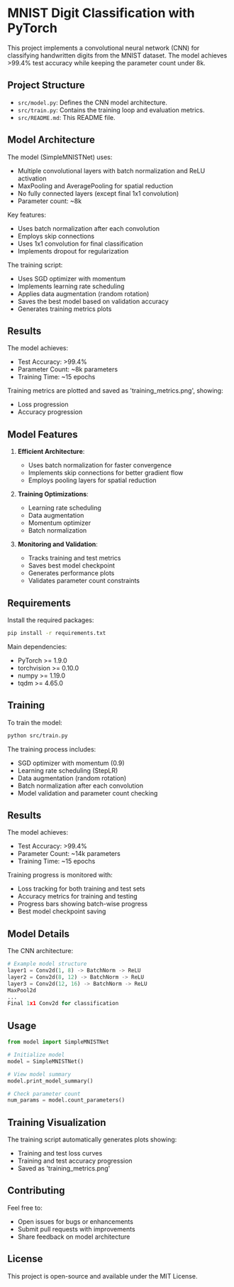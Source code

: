 # MNIST Digit Classification with PyTorch

This project implements a convolutional neural network (CNN) for classifying handwritten digits from the MNIST dataset. The model achieves >99.4% test accuracy while keeping the parameter count under 8k.

## Project Structure

- `src/model.py`: Defines the CNN model architecture.
- `src/train.py`: Contains the training loop and evaluation metrics.
- `src/README.md`: This README file.

## Model Architecture

The model (SimpleMNISTNet) uses:
- Multiple convolutional layers with batch normalization and ReLU activation
- MaxPooling and AveragePooling for spatial reduction
- No fully connected layers (except final 1x1 convolution)
- Parameter count: ~8k

Key features:
- Uses batch normalization after each convolution
- Employs skip connections
- Uses 1x1 convolution for final classification
- Implements dropout for regularization

The training script:
- Uses SGD optimizer with momentum
- Implements learning rate scheduling
- Applies data augmentation (random rotation)
- Saves the best model based on validation accuracy
- Generates training metrics plots

## Results

The model achieves:
- Test Accuracy: >99.4%
- Parameter Count: ~8k parameters
- Training Time: ~15 epochs

Training metrics are plotted and saved as 'training_metrics.png', showing:
- Loss progression
- Accuracy progression

## Model Features

1. **Efficient Architecture**:
   - Uses batch normalization for faster convergence
   - Implements skip connections for better gradient flow
   - Employs pooling layers for spatial reduction

2. **Training Optimizations**:
   - Learning rate scheduling
   - Data augmentation
   - Momentum optimizer
   - Batch normalization

3. **Monitoring and Validation**:
   - Tracks training and test metrics
   - Saves best model checkpoint
   - Generates performance plots
   - Validates parameter count constraints

## Requirements

Install the required packages:

  ```bash
  pip install -r requirements.txt
  ```

  Main dependencies:
  - PyTorch >= 1.9.0
  - torchvision >= 0.10.0
  - numpy >= 1.19.0
  - tqdm >= 4.65.0

  ## Training

  To train the model:

  ```bash
  python src/train.py
  ```

  The training process includes:
  - SGD optimizer with momentum (0.9)
  - Learning rate scheduling (StepLR)
  - Data augmentation (random rotation)
  - Batch normalization after each convolution
  - Model validation and parameter count checking

  ## Results

  The model achieves:
  - Test Accuracy: >99.4%
  - Parameter Count: ~14k parameters
  - Training Time: ~15 epochs

  Training progress is monitored with:
  - Loss tracking for both training and test sets
  - Accuracy metrics for training and testing
  - Progress bars showing batch-wise progress
  - Best model checkpoint saving

  ## Model Details

  The CNN architecture:
  ```python
  # Example model structure
  layer1 = Conv2d(1, 8) -> BatchNorm -> ReLU
  layer2 = Conv2d(8, 12) -> BatchNorm -> ReLU
  layer3 = Conv2d(12, 16) -> BatchNorm -> ReLU
  MaxPool2d
  ...
  Final 1x1 Conv2d for classification
  ```

  ## Usage

  ```python
  from model import SimpleMNISTNet

  # Initialize model
  model = SimpleMNISTNet()

  # View model summary
  model.print_model_summary()

  # Check parameter count
  num_params = model.count_parameters()
  ```

  ## Training Visualization

  The training script automatically generates plots showing:
  - Training and test loss curves
  - Training and test accuracy progression
  - Saved as 'training_metrics.png'

  ## Contributing

  Feel free to:
  - Open issues for bugs or enhancements
  - Submit pull requests with improvements
  - Share feedback on model architecture

  ## License

  This project is open-source and available under the MIT License.
